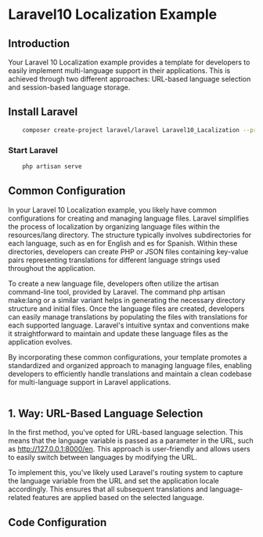 # Laravel10 Localization Example

## Introduction

Your Laravel 10 Localization example provides a template for developers to easily implement multi-language support in their applications. This is achieved through two different approaches: URL-based language selection and session-based language storage.

## Install Laravel

```bash
    composer create-project laravel/laravel Laravel10_Lacalization --prefer-dist
```
### Start Laravel
```bash
    php artisan serve
```

## Common Configuration

In your Laravel 10 Localization example, you likely have common configurations for creating and managing language files. Laravel simplifies the process of localization by organizing language files within the resources/lang directory. The structure typically involves subdirectories for each language, such as en for English and es for Spanish. Within these directories, developers can create PHP or JSON files containing key-value pairs representing translations for different language strings used throughout the application.

To create a new language file, developers often utilize the artisan command-line tool, provided by Laravel. The command php artisan make:lang or a similar variant helps in generating the necessary directory structure and initial files. Once the language files are created, developers can easily manage translations by populating the files with translations for each supported language. Laravel's intuitive syntax and conventions make it straightforward to maintain and update these language files as the application evolves.

By incorporating these common configurations, your template promotes a standardized and organized approach to managing language files, enabling developers to efficiently handle translations and maintain a clean codebase for multi-language support in Laravel applications.

```
```

## 1. Way: URL-Based Language Selection

In the first method, you've opted for URL-based language selection. This means that the language variable is passed as a parameter in the URL, such as http://127.0.0.1:8000/en. This approach is user-friendly and allows users to easily switch between languages by modifying the URL.

To implement this, you've likely used Laravel's routing system to capture the language variable from the URL and set the application locale accordingly. This ensures that all subsequent translations and language-related features are applied based on the selected language.

## Code Configuration



